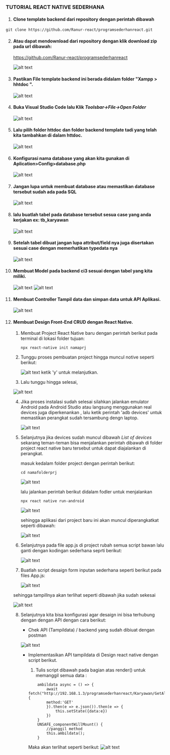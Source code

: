 ### TUTORIAL REACT NATIVE SEDERHANA

1. #### Clone template backend dari repository dengan perintah dibawah

```
git clone https://github.com/Ranur-react/programsederhanreact.git
```

2. #### Atau dapat mendownload dari repository dengan klik download zip pada url dibawah:

	<https://github.com/Ranur-react/programsederhanreact>

	 ![alt text](./img/Screen%20Shot%202022-07-21%20at%2011.26.08.png)

3. #### Pastikan File template backend ini berada didalam folder "Xampp > hhtdoc ".

 	![alt text](./img/Screen%20Shot%202022-07-21%20at%2011.31.01.png)
 
4. #### Buka Visual Studio Code lalu Klik _Toolsbar->File->Open Folder_

	![alt text](./img/Screen%20Shot%202022-07-21%20at%2011.38.23.png)

5. #### Lalu pilih folder httdoc dan folder backend template tadi yang telah kita tambahkan di dalam httdoc.

 	![alt text](./img/Screen%20Shot%202022-07-21%20at%2011.40.20.png)

6. #### Konfigurasi nama database yang akan kita gunakan di Aplication>Config>database.php

	![alt text](./img/Screen%20Shot%202022-07-21%20at%2011.48.21.png)



7. #### Jangan lupa untuk membuat database atau memastikan database tersebut sudah ada pada SQL

	 ![alt text](./img/Screen%20Shot%202022-07-21%20at%2014.05.52.png)

8. #### lalu buatlah tabel pada database tersebut sesua case yang anda kerjakan ex: tb_karyawan

	 ![alt text](./img/Screen%20Shot%202022-07-21%20at%2014.09.15.png)
9. #### Setelah tabel dibuat jangan lupa attribut/field nya juga disertakan sesuai case dengan memerhatikan typedata nya 
	 ![alt text](./img/Screen%20Shot%202022-07-21%20at%2021.05.53.png)

10. #### Membuat Model pada backend ci3 sesuai dengan tabel yang kita miliki.
 	![alt text](./img/Screen%20Shot%202022-07-21%20at%2015.11.38.png)
 	![alt text](./img/Screen%20Shot%202022-07-21%20at%2015.14.29.png)

11. #### Membuat Controller Tampil data dan simpan data untuk API Aplikasi.

 	![alt text](./img/Screen%20Shot%202022-07-21%20at%2016.57.10.png)


12. #### Membuat Design Front-End CRUD dengan React Native.

	1) Membuat Project React Native baru dengan perintah berikut pada terminal di lokasi folder tujuan:
		````
		npx react-native init namaprj
		````
	2) Tunggu proses pembuatan project hingga muncul notive seperti berikut:
		
		![alt text](./img/Screen%20Shot%202022-07-21%20at%2017.12.59.png)
		ketik 'y' untuk melanjutkan.

	3) Lalu tunggu hingga selesai,

	  ![alt text](./img/Screen%20Shot%202022-07-21%20at%2017.14.59.png)


	4) Jika proses instalasi sudah selesai silahkan jalankan emulator Android pada Android Studio atau langsung menggunakan real devices juga diperkenankan , lalu ketik perintah 'adb devices' untuk memastikan perangkat sudah tersambung dengn  laptop.

	   ![alt text](./img/Screen%20Shot%202022-07-21%20at%2017.31.49.png)

	5) Selanjutnya jika devices sudah muncul dibawah _List of devices_ sekarang teman-teman bisa menjalankan perintah dibawah di folder project react native baru tersebut untuk dapat diajalankan di perangkat.

		masuk kedalam folder project dengan perintah berikut:

		```
		cd namafolderprj
		```

	    ![alt text](./img/Screen%20Shot%202022-07-21%20at%2017.50.10.png)

		lalu jalankan perintah berikut didalam fodler untuk menjalankan
		
		```
		npx react native run-android
		```

    	 ![alt text](./img/Screen%20Shot%202022-07-21%20at%2017.50.10.png)

		sehingga aplikasi dari project baru ini akan muncul diperangkatkat seperti dibawah:

	      ![alt text](./img/Screen%20Shot%202022-07-21%20at%2018.16.15.png)

	6) Selanjutnya pada file app.js di project rubah semua script bawan lalu ganti dengan kodingan sederhana seprti berikut:

       ![alt text](./img/Screen%20Shot%202022-07-21%20at%2018.29.17.png)

	7) Buatlah script desaign form inputan sederhana seperti berikut pada files App.js:
       
	   ![alt text](./img/Screen%20Shot%202022-07-21%20at%2020.26.11.png)

	sehingga tampillnya akan terlihat seperti dibawah jika sudah sekesai

   	 ![alt text](./img/Screen%20Shot%202022-07-21%20at%2020.27.09.png)

 	8) Selanjutnya kita bisa konfigurasi agar desaign ini bisa terhubung dengan dengan API dengan cara berikut:
	 	* Chek API (Tampildata) / backend yang sudah dibiuat dengan postman 

    	![alt text](./img/Screen%20Shot%202022-07-21%20at%2021.16.13.png)
		
		* Implementasikan API tampildata di Design react native dengan script berikut. 
			1. Tulis script dibawah pada bagian atas render() untuk memanggil semua data :

			```
				ambildata async = () => {
					await fetch("http://192.168.1.3/programsederhanreact/Karyawan/GetAll", {
					method:'GET'
					}).then(e => e.json()).then(e => {
						this.setState({data:e})
					})
				}
				UNSAFE_componentWillMount() {
					//panggil method
					this.ambildata();
				}
			```

			Maka akan terlihat seperti berikut:
		     ![alt text](./img/Screen%20Shot%202022-07-21%20at%2022.10.59.png)

